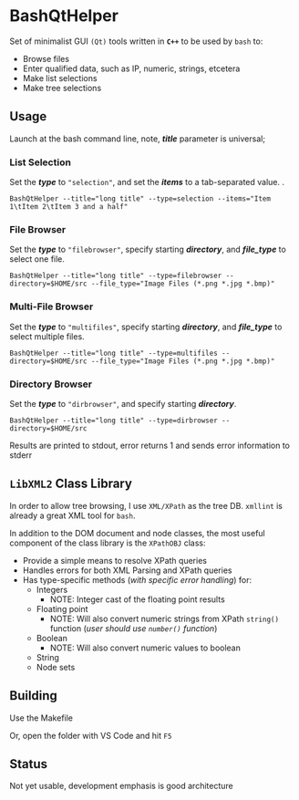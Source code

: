 # BashQtHelper
Set of minimalist GUI `(Qt)` tools written in **`C++`** to be used by `bash` to:
- Browse files
- Enter qualified data, such as IP, numeric, strings, etcetera
- Make list selections
- Make tree selections

## Usage
Launch at the bash command line, note, ***title*** parameter is universal;
### List Selection
Set the ***type*** to `"selection"`, and set the ***items*** to a tab-separated value. .
  
  `BashQtHelper --title="long title" --type=selection --items="Item 1\tItem 2\tItem 3 and a half"`

### File Browser
Set the ***type*** to `"filebrowser"`, specify starting ***directory***, and ***file_type*** to select one file.
  
  `BashQtHelper --title="long title" --type=filebrowser --directory=$HOME/src --file_type="Image Files (*.png *.jpg *.bmp)"`

### Multi-File Browser
Set the ***type*** to `"multifiles"`, specify starting ***directory***, and ***file_type*** to select multiple files.
  
  `BashQtHelper --title="long title" --type=multifiles --directory=$HOME/src --file_type="Image Files (*.png *.jpg *.bmp)"`

### Directory Browser
Set the ***type*** to `"dirbrowser"`, and specify starting ***directory***.
  
  `BashQtHelper --title="long title" --type=dirbrowser --directory=$HOME/src`

Results are printed to stdout, error returns 1 and sends error information to stderr

## `LibXML2` Class Library
In order to allow tree browsing, I use `XML/XPath` as the tree DB. `xmllint` is already a great XML tool for `bash`.

In addition to the DOM document and node classes, the most useful component of the class library is the `XPathOBJ` class:
- Provide a simple means to resolve XPath queries
- Handles errors for both XML Parsing and XPath queries
- Has type-specific methods (*with specific error handling*) for:
  - Integers
    - NOTE: Integer cast of the floating point results
  - Floating point
    - NOTE: Will also convert numeric strings from XPath `string()` function (*user should use `number()` function*)
  - Boolean
    - NOTE: Will also convert numeric values to boolean
  - String
  - Node sets

## Building
Use the Makefile

Or, open the folder with VS Code and hit `F5`

## Status
Not yet usable, development emphasis is good architecture
